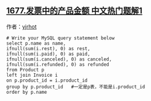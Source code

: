 ## [1677.发票中的产品金额 中文热门题解1](https://leetcode.cn/problems/products-worth-over-invoices/solutions/100000/xu-yao-kao-lu-productbiao-li-de-mou-xie-p7oyk)

作者：[yjrhot](https://leetcode.cn/u/yjrhot)

```
# Write your MySQL query statement below
select p.name as name,
ifnull(sum(i.rest), 0) as rest,
ifnull(sum(i.paid), 0) as paid,
ifnull(sum(i.canceled), 0) as canceled,
ifnull(sum(i.refunded), 0) as refunded
from Product p
left join Invoice i
on p.product_id = i.product_id
group by p.product_id   #一定是p表，不能是i.product_id
order by p.name
```
